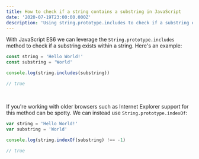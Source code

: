 ```yaml
---
title: How to check if a string contains a substring in JavaScript
date: '2020-07-19T23:00:00.000Z'
description: 'Using string.prototype.includes to check if a substring exists'
---
```


With JavaScript ES6 we can leverage the `String.prototype.includes` method to check if a substring exists within a string. Here's an example:

```javascript
const string = 'Hello World!'
const substring = 'World'

console.log(string.includes(substring))

// true
```

<br/>

If you're working with older browsers such as Internet Explorer support for this method can be spotty. We can instead use `String.prototype.indexOf`:

```javascript
var string = 'Hello World!'
var substring = 'World'

console.log(string.indexOf(substring) !== -1)

// true
```

<br/>
